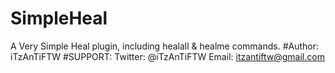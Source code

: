 # SimpleHeal
A Very Simple Heal plugin, including healall &amp; healme commands. 
#Author: iTzAnTiFTW
#SUPPORT: Twitter: @iTzAnTiFTW Email: itzantiftw@gmail.com
